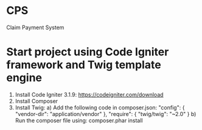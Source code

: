 # CPS
Claim Payment System

# Start project using Code Igniter framework and Twig template engine
1. Install Code Igniter 3.1.9: https://codeigniter.com/download
2. Install Composer
3. Install Twig:
  a) Add the following code in composer.json:
  "config": {
    "vendor-dir": "application/vendor"
  },
  "require": {
    "twig/twig": "~2.0"
  }
  b) Run the composer file using: composer.phar install
